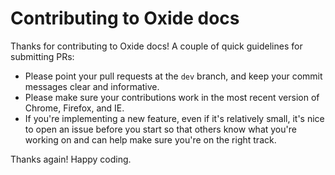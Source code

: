 # Contributing to Oxide docs

Thanks for contributing to Oxide docs! A couple of quick guidelines for submitting PRs:

- Please point your pull requests at the `dev` branch, and keep your commit messages clear and informative.
- Please make sure your contributions work in the most recent version of Chrome, Firefox, and IE.
- If you're implementing a new feature, even if it's relatively small, it's nice to open an issue before you start so that others know what you're working on and can help make sure you're on the right track.

Thanks again! Happy coding.
